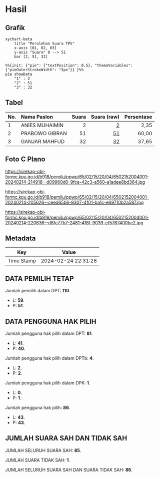 # Hasil

## Grafik

```mermaid
xychart-beta
    title "Perolehan Suara TPS"
    x-axis [01, 02, 03]
    y-axis "Suara" 0 --> 51
    bar [2, 51, 32]
```

```mermaid
%%{init: {"pie": {"textPosition": 0.5}, "themeVariables": {"pieOuterStrokeWidth": "5px"}} }%%
pie showData
    "1" : 2
    "2" : 51
    "3" : 32
```

## Tabel

| No. | Nama Paslon    | Suara | Suara (raw) | Persentase |
|:--- |:-------------- | -----:| -----------:| ----------:|
| 1   | ANIES MUHAIMIN | 2     | [2][p-1]    | 2,35       |
| 2   | PRABOWO GIBRAN | 51    | [51][p-2]   | 60,00      |
| 3   | GANJAR MAHFUD  | 32    | [32][p-3]   | 37,65      |


[p-1]: https://github.com/gigit-pemilu/pemilu-2024-65-kalimantan-utara/blob/main/pilpres/hitung-suara/sub/65-kalimantan-utara/sub/02-malinau/sub/15-sungai-tubu/sub/2004-rian-tubu/sub/001-tps/sub/paslon-1.txt
[p-2]: https://github.com/gigit-pemilu/pemilu-2024-65-kalimantan-utara/blob/main/pilpres/hitung-suara/sub/65-kalimantan-utara/sub/02-malinau/sub/15-sungai-tubu/sub/2004-rian-tubu/sub/001-tps/sub/paslon-2.txt
[p-3]: https://github.com/gigit-pemilu/pemilu-2024-65-kalimantan-utara/blob/main/pilpres/hitung-suara/sub/65-kalimantan-utara/sub/02-malinau/sub/15-sungai-tubu/sub/2004-rian-tubu/sub/001-tps/sub/paslon-3.txt

## Foto C Plano

https://sirekap-obj-formc.kpu.go.id/b918/pemilu/ppwp/65/02/15/20/04/6502152004001-20240214-214918--d09960d0-9fce-42c3-a560-a1adee8bd364.jpg

https://sirekap-obj-formc.kpu.go.id/b918/pemilu/ppwp/65/02/15/20/04/6502152004001-20240214-205626--ceed65b6-9307-4f01-ba1c-e69710b2a587.jpg

https://sirekap-obj-formc.kpu.go.id/b918/pemilu/ppwp/65/02/15/20/04/6502152004001-20240214-220836--d8fc77b7-2481-418f-9039-ef5767400bc2.jpg


## Metadata

| Key        | Value               |
| ---------- | ------------------- |
| Time Stamp | 2024-02-24 22:31:28 |


## DATA PEMILIH TETAP

Jumlah pemilih dalam DPT: **110**.
 * L: **59**.
 * P: **51**.

## DATA PENGGUNA HAK PILIH

Jumlah pengguna hak pilih dalam DPT: **81**.
 * L: **41**.
 * P: **40**.

Jumlah pengguna hak pilih dalam DPTb: **4**.
 * L: **2**.
 * P: **2**.

Jumlah pengguna hak pilih dalam DPK: **1**.
 * L: **0**.
 * P: **1**.

Jumlah pengguna hak pilih: **86**.
 * L: **43**.
 * P: **43**.

## JUMLAH SUARA SAH DAN TIDAK SAH

JUMLAH SELURUH SUARA SAH: **85**.

JUMLAH SUARA TIDAK SAH: **1**.

JUMLAH SELURUH SUARA SAH DAN SUARA TIDAK SAH: **86**.


